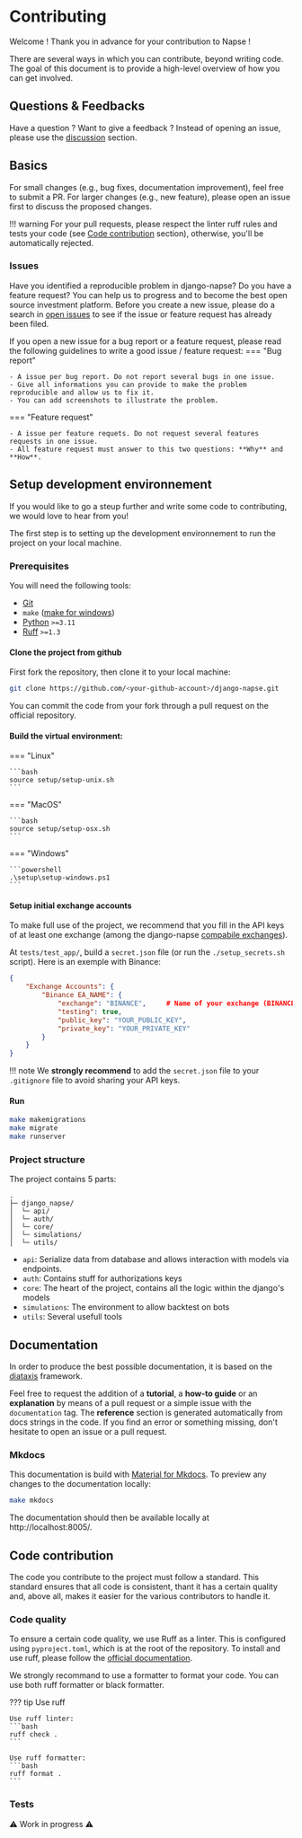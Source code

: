 # Contributing

Welcome ! Thank you in advance for your contribution to Napse !

There are several ways in which you can contribute, beyond writing code. The goal of this document is to provide a high-level overview of how you can get involved.

## Questions & Feedbacks

Have a question ? Want to give a feedback ? Instead of opening an issue, please use the [discussion](https://github.com/napse-invest/django-napse/discussions) section.

## Basics

For small changes (e.g., bug fixes, documentation improvement), feel free to submit a PR.
For larger changes (e.g., new feature), please open an issue first to discuss the proposed changes.

!!! warning
    For your pull requests, please respect the linter ruff rules and tests your code (see [Code contribution](#code-contribution) section), otherwise, you'll be automatically rejected.

### Issues

Have you identified a reproducible problem in django-napse? Do you have a feature request? You can help us to progress and to become the best open source investment platform.
Before you create a new issue, please do a search in [open issues](https://github.com/napse-invest/django-napse/issues) to see if the issue or feature request has already been filed.

If you open a new issue for a bug report or a feature request, please read the following guidelines to write a good issue / feature request:
=== "Bug report"

    - A issue per bug report. Do not report several bugs in one issue.
    - Give all informations you can provide to make the problem reproducible and allow us to fix it.
    - You can add screenshots to illustrate the problem.

=== "Feature request"

    - A issue per feature requets. Do not request several features requests in one issue.
    - All feature request must answer to this two questions: **Why** and **How**.


## Setup development environnement

If you would like to go a steup further and write some code to contributing, we would love to hear from you! 

The first step is to setting up the development environnement to run the project on your local machine.

### Prerequisites

You will need the following tools:

- [Git](https://git-scm.com/)
- `make` ([make for windows](https://linuxhint.com/install-use-make-windows/))
- [Python](https://www.python.org/downloads/) `>=3.11`
- [Ruff](https://docs.astral.sh/ruff/) `>=1.3`


#### Clone the project from github

First fork the repository, then clone it to your local machine:
```bash
git clone https://github.com/<your-github-account>/django-napse.git
```

You can commit the code from your fork through a pull request on the official repository.

#### Build the virtual environment:

=== "Linux"

    ```bash
    source setup/setup-unix.sh
    ```

=== "MacOS"

    ```bash
    source setup/setup-osx.sh
    ```

=== "Windows"

    ```powershell
    .\setup\setup-windows.ps1
    ```

#### Setup initial exchange accounts

To make full use of the project, we recommend that you fill in the API keys of at least one exchange (among the django-napse [compabile exchanges](#compatible-exchanges)).

At `tests/test_app/`, build a `secret.json` file (or run the `./setup_secrets.sh` script). Here is an exemple with Binance:
```json
{
    "Exchange Accounts": {
        "Binance EA_NAME": {
            "exchange": "BINANCE",     # Name of your exchange (BINANCE, DYDX, ...)
            "testing": true,
            "public_key": "YOUR_PUBLIC_KEY",
            "private_key": "YOUR_PRIVATE_KEY"
        }
    }
}
```

!!! note
    We **strongly recommend** to add the `secret.json` file to your `.gitignore` file to avoid sharing your API keys.

#### Run 

```bash
make makemigrations
make migrate
make runserver
```

### Project structure

The project contains 5 parts:
```
.
├─ django_napse/
│  └─ api/
│  └─ auth/
│  └─ core/
│  └─ simulations/
│  └─ utils/
```

- `api`: Serialize data from database and allows interaction with models via endpoints.
- `auth`: Contains stuff for authorizations keys
- `core`: The heart of the project, contains all the logic within the django's models
- `simulations`: The environment to allow backtest on bots
- `utils`: Several usefull tools



## Documentation

In order to produce the best possible documentation, it is based on the [diataxis](https://diataxis.fr/) framework. 

Feel free to request the addition of a **tutorial**, a **how-to guide** or an **explanation** by means of a pull request or a simple issue with the `documentation` tag.
The **reference** section is generated automatically from docs strings in the code.
If you find an error or something missing, don't hesitate to open an issue or a pull request.

### Mkdocs

This documentation is build with [Material for Mkdocs](https://squidfunk.github.io/mkdocs-material/). 
To preview any changes to the documentation locally:
```bash
make mkdocs
```
The documentation should then be available locally at http://localhost:8005/.

## Code contribution

The code you contribute to the project must follow a standard. This standard ensures that all code is consistent, thant it has a certain quality and, above all, makes it easier for the various contributors to handle it.

### Code quality

To ensure a certain code quality, we use Ruff as a linter.
This is configured using `pyproject.toml`, which is at the root of the repository.
To install and use ruff, please follow the [official documentation](https://docs.astral.sh/ruff/tutorial/).

We strongly recommand to use a formatter to format your code. You can use both ruff formatter or black formatter.

??? tip Use ruff

    Use ruff linter:
    ```bash
    ruff check .
    ```

    Use ruff formatter:
    ```bash
    ruff format .
    ```

### Tests

⚠️ Work in progress ⚠️
